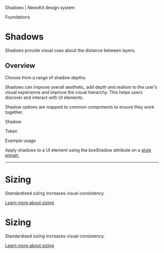 Shadows | NewsKit design system

Foundations

Shadows
=======

Shadows provide visual cues about the distance between layers.

Overview
--------

Choose from a range of shadow depths.  
  
Shadows can improve overall aesthetic, add depth and realism to the user’s visual experience and improve the visual hierarchy. This helps users discover and interact with UI elements.  
  
Shadow options are mapped to common components to ensure they work together.

Shadow

Token

Example usage

Apply shadows to a UI element using the boxShadow attribute on a [style preset.](/theme/presets/style-presets/)

* * *

Sizing
======

Standardised sizing increases visual consistency.

[Learn more about sizing](/theme/foundation/sizing/)

Sizing
======

Standardised sizing increases visual consistency.

[Learn more about sizing](/theme/foundation/sizing/)